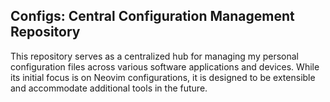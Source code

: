 ## Configs: Central Configuration Management Repository

This repository serves as a centralized hub for managing my personal configuration files across various software applications and devices.
While its initial focus is on Neovim configurations, it is designed to be extensible and accommodate additional tools in the future.
